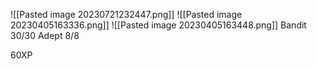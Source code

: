 ![[Pasted image 20230721232447.png]]
![[Pasted image 20230405163336.png]]
![[Pasted image 20230405163448.png]]
Bandit 30/30
Adept 8/8

60XP